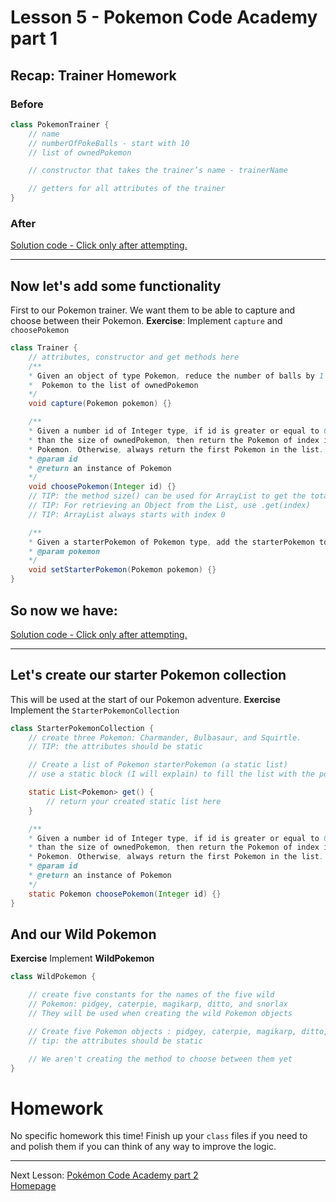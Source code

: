 # Lesson 5 - Pokemon Code Academy part 1

## Recap: Trainer Homework
### Before
```java
class PokemonTrainer {
    // name
    // numberOfPokeBalls - start with 10
    // list of ownedPokemon

    // constructor that takes the trainer’s name - trainerName

    // getters for all attributes of the trainer
}
```

### After
[Solution code - Click only after attempting.](lesson5/homework_after.md)

---

## Now let's add some functionality
First to our Pokemon trainer. We want them to be able to capture and choose between their Pokemon.
**Exercise**: Implement `capture` and `choosePokemon`


```java
class Trainer {
    // attributes, constructor and get methods here
    /**
    * Given an object of type Pokemon, reduce the number of balls by 1 and add the
    *  Pokemon to the list of ownedPokemon
    */
    void capture(Pokemon pokemon) {}

    /**
    * Given a number id of Integer type, if id is greater or equal to 0 and smaller
    * than the size of ownedPokemon, then return the Pokemon of index id on the list of owned
    * Pokemon. Otherwise, always return the first Pokemon in the list.
    * @param id
    * @return an instance of Pokemon
    */
    void choosePokemon(Integer id) {}
    // TIP: the method size() can be used for ArrayList to get the total number of items in it
    // TIP: For retrieving an Object from the List, use .get(index)
    // TIP: ArrayList always starts with index 0

    /**
    * Given a starterPokemon of Pokemon type, add the starterPokemon to the list of ownedPokemon
    * @param pokemon
    */
    void setStarterPokemon(Pokemon pokemon) {}
}
```

## So now we have:
[Solution code - Click only after attempting.](lesson5/trainer_solution.md)

---

## Let's create our starter Pokemon collection
This will be used at the start of our Pokemon adventure.
**Exercise** Implement the `StarterPokemonCollection`

```java
class StarterPokemonCollection {
    // create three Pokemon: Charmander, Bulbasaur, and Squirtle.
    // TIP: the attributes should be static

    // Create a list of Pokemon starterPokemon (a static list)
    // use a static block (I will explain) to fill the list with the pokemon.

    static List<Pokemon> get() {
        // return your created static list here
    }

    /**
    * Given a number id of Integer type, if id is greater or equal to 0 and smaller
    * than the size of ownedPokemon, then return the Pokemon of index id on the list of owned
    * Pokemon. Otherwise, always return the first Pokemon in the list.
    * @param id
    * @return an instance of Pokemon
    */
    static Pokemon choosePokemon(Integer id) {}
}
```

## And our Wild Pokemon
**Exercise** Implement **WildPokemon**

```java
class WildPokemon {

    // create five constants for the names of the five wild
    // Pokemon: pidgey, caterpie, magikarp, ditto, and snorlax
    // They will be used when creating the wild Pokemon objects

    // Create five Pokemon objects : pidgey, caterpie, magikarp, ditto, and snorlax
    // tip: the attributes should be static

    // We aren't creating the method to choose between them yet
}
```

# Homework
No specific homework this time!
Finish up your ``class`` files if you need to and polish them if you can think of any way to improve the logic.

---
Next Lesson: [Pokémon Code Academy part 2](lesson6.md)  
[Homepage](index.md)
